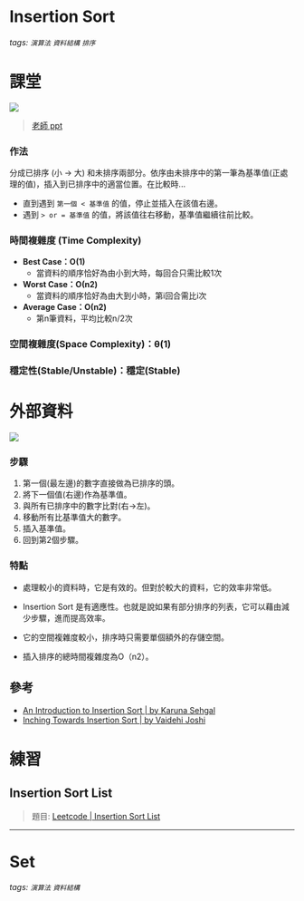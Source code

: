 # Insertion Sort
###### tags: `演算法` `資料結構` `排序`

# 課堂
![](https://i.imgur.com/1JrragX.png)

> [老師 ppt](https://docs.google.com/presentation/d/e/2PACX-1vQOTMDM-5-OUaGfnLUOFVgefFwSVRplSwnbicp0CXOQrB5H8RM_1Aq8o_4JxHlncEmhjvqk3tzcoB7s/pub?start=false&loop=false&delayms=3000&slide=id.g619c41add7_0_24)

### 作法
分成已排序 (小 -> 大) 和未排序兩部分。依序由未排序中的第一筆為基準值(正處理的值)，插入到已排序中的適當位置。在比較時...
* 直到遇到 `第一個 < 基準值` 的值，停止並插入在該值右邊。
* 遇到 `> or = 基準值` 的值，將該值往右移動，基準值繼續往前比較。

### 時間複雜度 (Time Complexity)
* **Best Case：Ο(1)**
    * 當資料的順序恰好為由小到大時，每回合只需比較1次
* **Worst Case：Ο(n2)**
    * 當資料的順序恰好為由大到小時，第i回合需比i次
* **Average Case：Ο(n2)**
    * 第n筆資料，平均比較n/2次
### 空間複雜度(Space Complexity)：θ(1)
### 穩定性(Stable/Unstable)：穩定(Stable)

# 外部資料
![](https://miro.medium.com/max/1023/1*_NOe6jL9veyR4yAyf85dzA.png)
### 步驟
1. 第一個(最左邊)的數字直接做為已排序的頭。
1. 將下一個值(右邊)作為基準值。
1. 與所有已排序中的數字比對(右->左)。
1. 移動所有比基準值大的數字。
1. 插入基準值。
1. 回到第2個步驟。
### 特點
* 處理較小的資料時，它是有效的。但對於較大的資料，它的效率非常低。

* Insertion Sort 是有適應性。也就是說如果有部分排序的列表，它可以藉由減少步驟，進而提高效率。

* 它的空間複雜度較小，排序時只需要單個額外的存儲空間。

* 插入排序的總時間複雜度為O（n2）。



## 參考
* [An Introduction to Insertion Sort | by Karuna Sehgal
](https://medium.com/karuna-sehgal/an-introduction-to-insertion-sort-16b97619697)
* [Inching Towards Insertion Sort | by Vaidehi Joshi
](https://medium.com/basecs/inching-towards-insertion-sort-9799274430da)


# 練習
## Insertion Sort List
> 題目: [ Leetcode | Insertion Sort List](https://leetcode.com/problems/insertion-sort-list/)

---
# Set
###### tags: `演算法` `資料結構`
